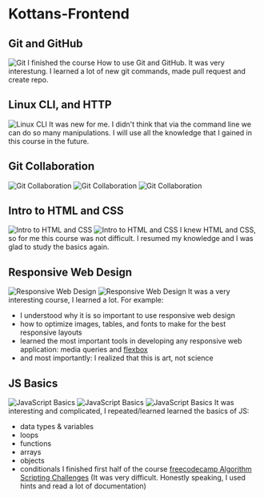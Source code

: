 # Kottans-Frontend
## Git and GitHub
![Git](task_git_basics/task0.1.jpg)
I finished the course How to use Git and GitHub. It was very interestung. 
I learned a lot of new git commands, made pull request and create repo.
## Linux CLI, and HTTP
![Linux CLI](task_linux_cli/task1.1.jpg)
It was new for me. I didn't think that via the command line we can do so many 
manipulations.
 I will use all the knowledge that I gained in this course in the future.
## Git Collaboration
![Git Collaboration](task_git_collaboration/task2.1.jpg)
![Git Collaboration](task_git_collaboration/task2.2.jpg)
![Git Collaboration](task_git_collaboration/task2.3.jpg)
## Intro to HTML and CSS
![Intro to HTML and CSS](task_html_css_intro/task3.1.jpg)
![Intro to HTML and CSS](task_html_css_intro/task3.2.0.jpg)
I knew HTML and CSS, so for me this course was not difficult. 
I resumed my knowledge and I was glad to study the basics again.
## Responsive Web Design
![Responsive Web Design](task_responsive_web_design/task4.0.jpg)
![Responsive Web Design](task_responsive_web_design/task4.1.jpg)
It was a very interesting course, I learned a lot. For example:
* I understood why it is so important to use responsive web design
* how to optimize images, tables, and fonts to make for the best responsive layouts
* learned the most important tools in developing any responsive web application: media queries and [flexbox](http://flexboxfroggy.com/)
 * and most importantly: I realized that this is art, not science
 ## JS Basics
 ![JavaScript Basics](task_js_basics/task5.0.jpg)
  ![JavaScript Basics](task_js_basics/task5.1.jpg)
   ![JavaScript Basics](task_js_basics/task5.2.jpg)
 It was interesting and complicated, I repeated/learned learned the basics of JS: 
 * data types & variables
 * loops
 * functions
 * arrays
 * objects
 * conditionals
 I finished first half of the course [freecodecamp Algorithm Scripting Challenges](https://learn.freecodecamp.org/javascript-algorithms-and-data-structures/intermediate-algorithm-scripting)
 (It was very difficult. Honestly speaking, I used hints and read a lot of documentation)
 
